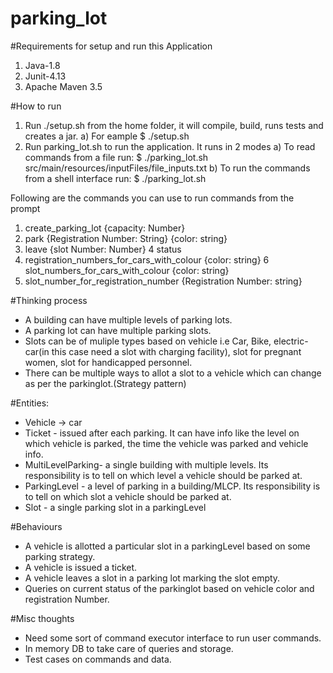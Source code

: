 # parking_lot


#Requirements for setup and run this Application
1. Java-1.8
2. Junit-4.13
3. Apache Maven 3.5




#How to run
1. Run ./setup.sh from the home folder, it will compile, build, runs tests and creates a jar.
    a) For eample  $ ./setup.sh
2. Run parking_lot.sh to run the application. It runs in 2 modes
    a) To read commands from a file run: $ ./parking_lot.sh  src/main/resources/inputFiles/file_inputs.txt
    b) To run the commands from a shell interface run: $ ./parking_lot.sh
        
Following are the commands you can use to run commands from the prompt
1. create_parking_lot {capacity: Number}
2. park {Registration Number: String} {color: string}
3. leave {slot Number: Number}
4  status
5. registration_numbers_for_cars_with_colour {color: string}
6  slot_numbers_for_cars_with_colour {color: string}
7. slot_number_for_registration_number {Registration Number: string}



#Thinking process
* A building can have multiple levels of parking lots.
* A parking lot can have multiple parking slots.
* Slots can be of muliple types based on vehicle i.e Car, Bike, electric-car(in this case need a slot with charging facility), slot for pregnant women, slot for handicapped personnel.
* There can be multiple ways to allot a slot to a vehicle which can change as per the parkinglot.(Strategy pattern)

#Entities:
* Vehicle -> car
* Ticket - issued after each parking. It can have info like the level on which vehicle is parked, the time the vehicle was parked and vehicle info.
* MultiLevelParking- a single building with multiple levels. Its responsibility is to tell on which level a vehicle should be parked at.
* ParkingLevel - a level of parking in a building/MLCP. Its responsibility is to tell on which slot a vehicle should be parked at.
* Slot - a single parking slot in a parkingLevel

#Behaviours
* A vehicle is allotted a particular slot in a parkingLevel based on some parking strategy.
* A vehicle is issued a ticket.
* A vehicle leaves a slot in a parking lot marking the slot empty.
* Queries on current status of the parkinglot based on vehicle color and registration Number.

#Misc thoughts
* Need some sort of command executor interface to run user commands.
* In memory DB to take care of queries and storage.
* Test cases on commands and data.